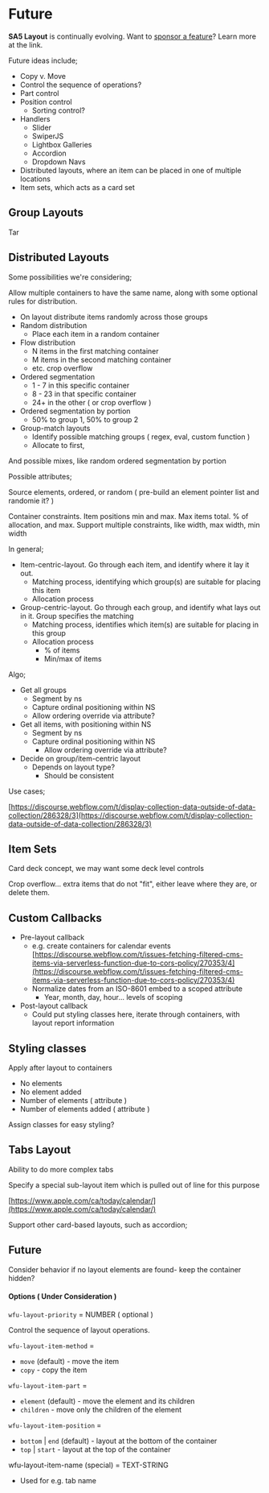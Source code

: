 # Future

**SA5 Layout** is continually evolving.  Want to [sponsor a feature](../../overview/sponsor.md)?  Learn more at the link.&#x20;

Future ideas include;&#x20;

* Copy v. Move &#x20;
* Control the sequence of operations?&#x20;
* Part control
* Position control
  * Sorting control?&#x20;
* Handlers
  * Slider&#x20;
  * SwiperJS
  * Lightbox Galleries
  * Accordion
  * Dropdown Navs
* Distributed layouts, where an item can be placed in one of multiple locations
* Item sets, which acts as a card set

## Group Layouts

Tar

## Distributed Layouts

Some possibilities we're considering;&#x20;

Allow multiple containers to have the same name, along with some optional rules for distribution.&#x20;

* On layout distribute items randomly across those groups
* Random distribution
  * Place each item in a random container
* Flow distribution
  * N items in the first matching container
  * M items in the second matching container
  * etc. crop overflow&#x20;
* Ordered segmentation
  * 1 - 7 in this specific container
  * 8 - 23 in that specific container
  * 24+ in the other ( or crop overflow )&#x20;
* Ordered segmentation by portion
  * 50% to group 1, 50% to group 2&#x20;
* Group-match layouts
  * Identify possible matching groups ( regex, eval, custom function )
  * Allocate to first,&#x20;

And possible mixes, like random ordered segmentation by portion

Possible attributes;&#x20;

Source elements, ordered, or random ( pre-build an element pointer list and randomie it? )&#x20;

Container constraints. Item positions min and max. Max items total. % of allocation, and max.  Support multiple constraints, like width, max width, min width

In general;

* Item-centric-layout. Go through each item, and identify where it lay it out.&#x20;
  * Matching process, identifying which group(s) are suitable for placing this item
  * Allocation process
* Group-centric-layout. Go through each group, and identify what lays out in it. Group specifies the matching&#x20;
  * Matching process, identifies which item(s) are suitable for placing in this group
  * Allocation process
    * % of items
    * Min/max of items&#x20;

Algo;&#x20;

* Get all groups
  * Segment by ns
  * Capture ordinal positioning within NS
  * Allow ordering override via attribute?&#x20;
* Get all items, with positioning within NS
  * Segment by ns&#x20;
  * Capture ordinal positioning within NS
    * Allow ordering override via attribute? &#x20;
* Decide on group/item-centric layout
  * Depends on layout type?&#x20;
    * Should be consistent&#x20;

Use cases;

[https://discourse.webflow.com/t/display-collection-data-outside-of-data-collection/286328/3](https://discourse.webflow.com/t/display-collection-data-outside-of-data-collection/286328/3)

## Item Sets

Card deck concept, we may want some deck level controls&#x20;

Crop overflow... extra items that do not "fit", either leave where they are, or delete them.&#x20;



## Custom Callbacks

* Pre-layout callback
  * e.g. create containers for calendar events\
    [https://discourse.webflow.com/t/issues-fetching-filtered-cms-items-via-serverless-function-due-to-cors-policy/270353/4](https://discourse.webflow.com/t/issues-fetching-filtered-cms-items-via-serverless-function-due-to-cors-policy/270353/4)
  * Normalize dates from an ISO-8601 embed to a scoped attribute
    * Year, month, day, hour... levels of scoping&#x20;
* Post-layout callback
  * Could put styling classes here, iterate through containers, with layout report information&#x20;

## Styling classes

Apply after layout to containers

* No elements&#x20;
* No element added
* Number of elements ( attribute )
* Number of elements added ( attribute )

Assign classes for easy styling?

## Tabs Layout

Ability to do more complex tabs&#x20;

Specify a special sub-layout item which is pulled out of line for this purpose

[https://www.apple.com/ca/today/calendar/](https://www.apple.com/ca/today/calendar/)

Support other card-based layouts, such as accordion;&#x20;



## Future

Consider behavior if no layout elements are found- keep the container hidden?&#x20;







#### Options ( Under Consideration )&#x20;

`wfu-layout-priority` = NUMBER ( optional )

Control the sequence of layout operations.&#x20;

`wfu-layout-item-method` =&#x20;

* `move` (default) - move the item
* `copy` - copy the item

`wfu-layout-item-part` =&#x20;

* `element` (default) - move the element and its children
* `children` - move only the children of the element

`wfu-layout-item-position` =&#x20;

* `bottom` | `end` (default) - layout at the bottom of the container
* `top` | `start` - layout at the top of the container &#x20;

wfu-layout-item-name (special) = TEXT-STRING&#x20;

* Used for e.g. tab name







